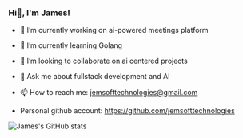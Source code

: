 ### Hi👋, I'm James!

- 🔭 I’m currently working on ai-powered meetings platform
- 🌱 I’m currently learning Golang
- 👯 I’m looking to collaborate on ai centered projects
- 💬 Ask me about fullstack development and AI
- 📫 How to reach me: jemsofttechnologies@gmail.com

- Personal github account: https://github.com/jemsofttechnologies

![James's GitHub stats](https://github-readme-stats.vercel.app/api?username=jemsofttechnologies&show_icons=true&theme=radical)
